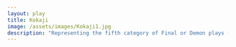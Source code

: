 ```yaml
---
layout: play
title: Kokaji
image: /assets/images/Kokaji1.jpg
description: "Representing the fifth category of Final or Demon plays (鬼物), Kokaji shows off two male characters, the swordsmith Munechika and a powerful deity from the Inari Shrine as they work together to produce a mighty blade for the Emperor."
---
```

